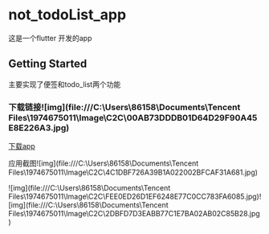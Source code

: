 # not_todoList_app

这是一个flutter 开发的app

## Getting Started

主要实现了便签和todo_list两个功能

### 下载链接![img](file:///C:\Users\86158\Documents\Tencent Files\1974675011\Image\C2C\00AB73DDDB01D64D29F90A45E8E226A3.jpg)
<a href="http://ayun.cool/app/" target="_blank">下载app</a>

应用截图![img](file:///C:\Users\86158\Documents\Tencent Files\1974675011\Image\C2C\4C1DBF726A39B1A022002BFCAF31A681.jpg)

![img](file:///C:\Users\86158\Documents\Tencent Files\1974675011\Image\C2C\FEE0ED26D1EF6248E77C0CC783FA6085.jpg)![img](file:///C:\Users\86158\Documents\Tencent Files\1974675011\Image\C2C\2DBFD7D3EABB77C1E7BA02AB02C85B28.jpg)
